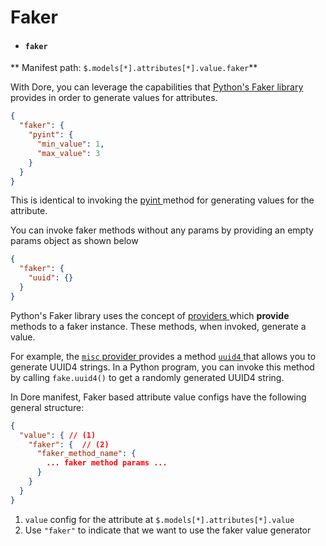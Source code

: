 # Faker

* #### `faker`

** Manifest path: `$.models[*].attributes[*].value.faker`**

With Dore, you can leverage the capabilities that <a href="https://faker.readthedocs.io/en/master/" target="_blank"> 
Python's Faker library </a> provides in order to generate values for attributes.

```json linenums="1"
{
  "faker": {
    "pyint": {
      "min_value": 1,
      "max_value": 3
    }
  }
}
```

This is identical to invoking the
<a href="https://faker.readthedocs.io/en/master/providers/faker.providers.python.html#faker.providers.python.Provider.pyint" target="_blank">
pyint
</a>
method for generating values for the attribute.

You can invoke faker methods without any params by providing an empty params object as shown below

```json linenums="1"
{
  "faker": {
    "uuid": {}
  }
}
```

Python's Faker library uses the concept of 
<a href="https://faker.readthedocs.io/en/master/providers/baseprovider.html" target="_blank">
providers 
</a> 
which **provide** methods to a faker instance. These methods, when invoked, generate a value.

For example, the 
<a href="https://faker.readthedocs.io/en/master/providers/faker.providers.misc.html?highlight=uuid#faker.providers.misc.Provider" target="_blank"> 
`misc` provider
</a>
provides a method
<a href="https://faker.readthedocs.io/en/master/providers/faker.providers.misc.html?highlight=uuid#faker.providers.misc.Provider" target="_blank">
`uuid4`
</a>
that allows you to generate UUID4 strings. In a Python program, you can invoke this method by calling `fake.uuid4()`
to get a randomly generated UUID4 string.

In Dore manifest, Faker based attribute value configs have the following general structure:

```json linenums="1"
{
  "value": { // (1)
    "faker": {  // (2)
      "faker_method_name": {
        ... faker method params ...
      }
    }
  }
}
```

1. `value` config for the attribute at `$.models[*].attributes[*].value`
2.  Use `"faker"` to indicate that we want to use the faker value generator
